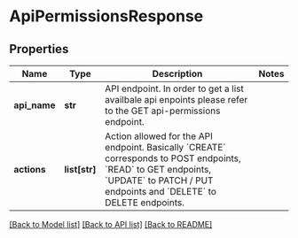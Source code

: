 # ApiPermissionsResponse

## Properties
Name | Type | Description | Notes
------------ | ------------- | ------------- | -------------
**api_name** | **str** | API endpoint. In order to get a list availbale api enpoints please refer to the GET api-permissions endpoint. | 
**actions** | **list[str]** | Action allowed for the API endpoint. Basically &#x60;CREATE&#x60; corresponds to POST endpoints, &#x60;READ&#x60; to GET endpoints, &#x60;UPDATE&#x60; to PATCH / PUT endpoints and &#x60;DELETE&#x60; to DELETE endpoints. | 

[[Back to Model list]](../README.md#documentation-for-models) [[Back to API list]](../README.md#documentation-for-api-endpoints) [[Back to README]](../README.md)

